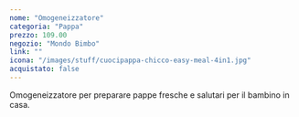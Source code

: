 ```yaml
---
nome: "Omogeneizzatore"
categoria: "Pappa"
prezzo: 109.00
negozio: "Mondo Bimbo"
link: ""
icona: "/images/stuff/cuocipappa-chicco-easy-meal-4in1.jpg"
acquistato: false
---
```


Omogeneizzatore per preparare pappe fresche e salutari per il bambino in casa.
